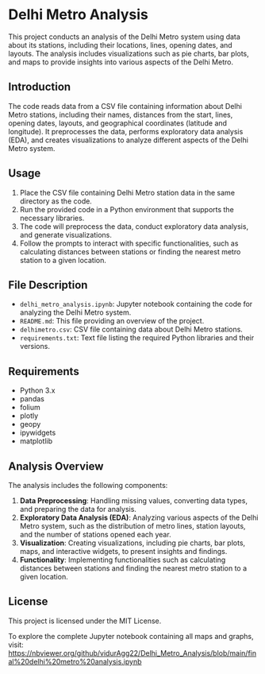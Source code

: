 # Delhi Metro Analysis

This project conducts an analysis of the Delhi Metro system using data about its stations, including their locations, lines, opening dates, and layouts. The analysis includes visualizations such as pie charts, bar plots, and maps to provide insights into various aspects of the Delhi Metro.

## Introduction

The code reads data from a CSV file containing information about Delhi Metro stations, including their names, distances from the start, lines, opening dates, layouts, and geographical coordinates (latitude and longitude). It preprocesses the data, performs exploratory data analysis (EDA), and creates visualizations to analyze different aspects of the Delhi Metro system.

## Usage

1. Place the CSV file containing Delhi Metro station data in the same directory as the code.
2. Run the provided code in a Python environment that supports the necessary libraries.
3. The code will preprocess the data, conduct exploratory data analysis, and generate visualizations.
4. Follow the prompts to interact with specific functionalities, such as calculating distances between stations or finding the nearest metro station to a given location.

## File Description

- `delhi_metro_analysis.ipynb`: Jupyter notebook containing the code for analyzing the Delhi Metro system.
- `README.md`: This file providing an overview of the project.
- `delhimetro.csv`: CSV file containing data about Delhi Metro stations.
- `requirements.txt`: Text file listing the required Python libraries and their versions.

## Requirements

- Python 3.x
- pandas
- folium
- plotly
- geopy
- ipywidgets
- matplotlib

## Analysis Overview

The analysis includes the following components:

1. **Data Preprocessing**: Handling missing values, converting data types, and preparing the data for analysis.
2. **Exploratory Data Analysis (EDA)**: Analyzing various aspects of the Delhi Metro system, such as the distribution of metro lines, station layouts, and the number of stations opened each year.
3. **Visualization**: Creating visualizations, including pie charts, bar plots, maps, and interactive widgets, to present insights and findings.
4. **Functionality**: Implementing functionalities such as calculating distances between stations and finding the nearest metro station to a given location.

## License

This project is licensed under the MIT License.







To explore the complete Jupyter notebook containing all maps and graphs, visit:
https://nbviewer.org/github/vidurAgg22/Delhi_Metro_Analysis/blob/main/final%20delhi%20metro%20analysis.ipynb
